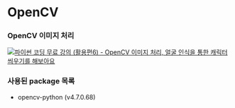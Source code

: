 # OpenCV

### OpenCV 이미지 처리

[![파이썬 코딩 무료 강의 (활용편6) - OpenCV 이미지 처리, 얼굴 인식을 통한 캐릭터 씌우기를 해보아요](https://img.youtube.com/vi/XK3eU9egll8/mqdefault.jpg)](https://www.youtube.com/watch?v=XK3eU9egll8&t=4161&ab_channel=%EB%82%98%EB%8F%84%EC%BD%94%EB%94%A9)

### 사용된 package 목록

- opencv-python (v4.7.0.68)
